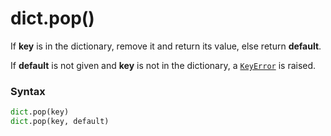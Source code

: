 # dict.pop()

If **key** is in the dictionary, remove it and return its value, else return **default**.

If **default** is not given and **key** is not in the dictionary, a [`KeyError`](/exceptions/KeyError.md) is raised.

### Syntax

```python
dict.pop(key)
dict.pop(key, default)
```